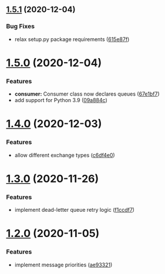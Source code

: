 ## [1.5.1](https://github.com/first-digital-finance/pyrmq/compare/v1.5.0...v1.5.1) (2020-12-04)


### Bug Fixes

* relax setup.py package requirements ([615e87f](https://github.com/first-digital-finance/pyrmq/commit/615e87fc99660ad86e5e8494f6ebeb9255b84615))

# [1.5.0](https://github.com/first-digital-finance/pyrmq/compare/v1.4.0...v1.5.0) (2020-12-04)


### Features

* **consumer:** Consumer class now declares queues ([67e1bf7](https://github.com/first-digital-finance/pyrmq/commit/67e1bf7772eb1e94d60a028bf3e42b1e57ad7c7f))
* add support for Python 3.9 ([09a884c](https://github.com/first-digital-finance/pyrmq/commit/09a884c0a84effeaa314ec4fb152b789a5936b14))

# [1.4.0](https://github.com/first-digital-finance/pyrmq/compare/v1.3.0...v1.4.0) (2020-12-03)


### Features

* allow different exchange types ([c6df4e0](https://github.com/first-digital-finance/pyrmq/commit/c6df4e0210133b22eab0054f44f089d5c5da2c38))

# [1.3.0](https://github.com/first-digital-finance/pyrmq/compare/v1.2.0...v1.3.0) (2020-11-26)


### Features

* implement dead-letter queue retry logic ([f1ccdf7](https://github.com/first-digital-finance/pyrmq/commit/f1ccdf794f7bb97e433d5f3d1ba2bfbe3773068c))

# [1.2.0](https://github.com/first-digital-finance/pyrmq/compare/v1.1.0...v1.2.0) (2020-11-05)


### Features

* implement message priorities ([ae93321](https://github.com/first-digital-finance/pyrmq/commit/ae9332120f96164f5006d8c446f157ba30575ba1))
